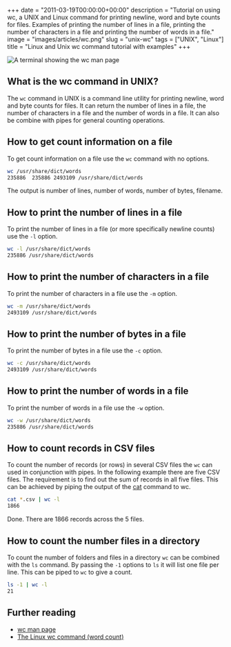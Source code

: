 +++
date = "2011-03-19T00:00:00+00:00"
description = "Tutorial on using wc, a UNIX and Linux command for printing newline, word and byte counts for files. Examples of printing the number of lines in a file, printing the number of characters in a file and printing the number of words in a file."
image = "images/articles/wc.png"
slug = "unix-wc"
tags = ["UNIX", "Linux"]
title = "Linux and Unix wc command tutorial with examples"
+++

![A terminal showing the wc man page][3]

## What is the wc command in UNIX?

The `wc` command in UNIX is a command line utility for printing newline, word
and byte counts for files. It can return the number of lines in a file, the
number of characters in a file and the number of words in a file. It can also be
combine with pipes for general counting operations.

## How to get count information on a file

To get count information on a file use the `wc` command with no options.

```sh
wc /usr/share/dict/words
235886  235886 2493109 /usr/share/dict/words
```

The output is number of lines, number of words, number of bytes, filename.

## How to print the number of lines in a file

To print the number of lines in a file (or more specifically newline counts) use
the `-l` option.

```sh
wc -l /usr/share/dict/words
235886 /usr/share/dict/words
```

## How to print the number of characters in a file

To print the number of characters in a file use the `-m` option.

```sh
wc -m /usr/share/dict/words
2493109 /usr/share/dict/words
```

## How to print the number of bytes in a file

To print the number of bytes in a file use the `-c` option.

```sh
wc -c /usr/share/dict/words
2493109 /usr/share/dict/words
```

## How to print the number of words in a file

To print the number of words in a file use the `-w` option.

```sh
wc -w /usr/share/dict/words
235886 /usr/share/dict/words
```

## How to count records in CSV files

To count the number of records (or rows) in several CSV files the `wc` can used
in conjunction with pipes. In the following example there are five CSV files.
The requirement is to find out the sum of records in all five files. This can be
achieved by piping the output of the [cat][2] command to wc.

```sh
cat *.csv | wc -l
1866
```

Done. There are 1866 records across the 5 files.

## How to count the number files in a directory

To count the number of folders and files in a directory `wc` can be combined
with the `ls` command. By passing the `-1` options to `ls` it will list one file
per line. This can be piped to `wc` to give a count.

```sh
ls -1 | wc -l
21
```

## Further reading

- [wc man page][1]
- [The Linux wc command (word count)][2]

[1]: http://linux.die.net/man/1/wc
[2]: http://alvinalexander.com/unix/edu/examples/wc.shtml
[3]: /images/articles/wc.png
